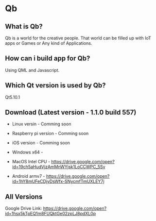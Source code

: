 # Qb

What is Qb?
--------------------
Qb is a world for the creative people. That world can be filled up with IoT apps or Games or Any kind of Applications.


How can i build app for Qb?
---------------------------
Using QML and Javascript.


Which Qt version is used by Qb?
-------------------------------
Qt5.10.1


Download (Latest version - 1.1.0 build 557)
-------------------------------------------------------------

* Linux versin - Comming soon
* Raspberry pi version - Comming soon
* iOS version - Comming soon
* Windows x64 -

* MacOS Intel CPU - https://drive.google.com/open?id=19ch5aHudVjzAmMnWYjsk1LoCCWPC_5Sv

* Android armv7 - https://drive.google.com/open?id=1hY8mUFeCDjyDsWfx-SNycmfTmUXLEY7j



All Versions
---------------------------------------------------------------
Google Drive Link: https://drive.google.com/open?id=1hsx5kTpEQ1m8FUQktGe02zpLJ8pdXL0p
